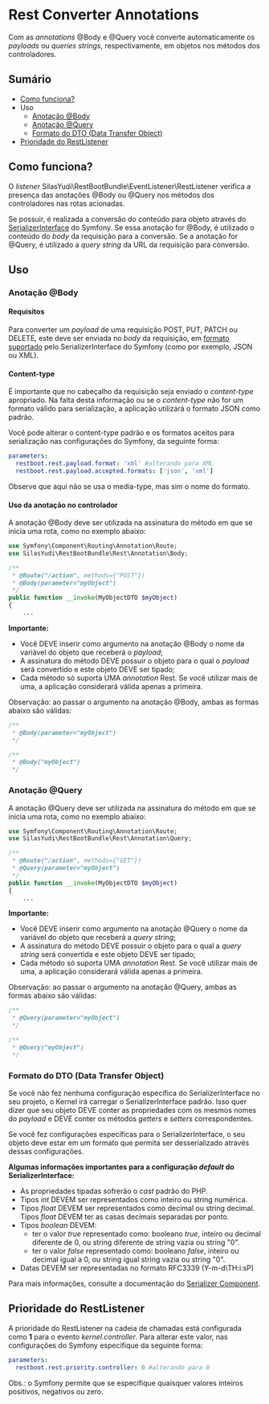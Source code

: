 # Rest Converter Annotations

Com as *annotations* @Body e @Query você converte automaticamente os *payloads* ou *queries strings*,
respectivamente, em objetos nos métodos dos controladores.

## Sumário

- [Como funciona?](#como-funciona)
- Uso
  - [Anotação @Body](#anotação-body)
  - [Anotação @Query](#anotação-query)
  - [Formato do DTO (Data Transfer Object)](#formato-do-dto-data-transfer-object)
- [Prioridade do RestListener](#prioridade-do-restlistener)

## Como funciona?

O *listener* SilasYudi\RestBootBundle\EventListener\RestListener verifica a presença das anotações
@Body ou @Query nos métodos dos controladores nas rotas acionadas. 

Se possuir, é realizada a conversão do conteúdo para objeto através do [SerializerInterface](https://symfony.com/doc/current/components/serializer.html)
do Symfony. Se essa anotação for @Body, é utilizado o conteúdo do *body* da requisição para a conversão. Se a anotação
for @Query, é utilizado a *query string* da URL da requisição para conversão.

## Uso

### Anotação @Body

#### Requisitos 

Para converter um *payload* de uma requisição POST, PUT, PATCH ou DELETE, este deve ser enviada no *body* da requisição, 
em [formato suportado](https://symfony.com/doc/current/serializer.html#adding-normalizers-and-encoders) pelo
SerializerInterface do Symfony (como por exemplo, JSON ou XML).

#### Content-type

É importante que no cabeçalho da requisição seja enviado o *content-type* apropriado. Na falta desta informação ou
se o *content-type* não for um formato válido para serialização, a aplicação utilizará o formato JSON como padrão. 

Você pode alterar o content-type padrão e os formatos aceitos para serialização nas configurações do Symfony, da seguinte forma:

```yaml
parameters:
  restboot.rest.payload.format: 'xml' #alterando para XML
  restboot.rest.payload.accepted.formats: ['json', 'xml']
```

Observe que aqui não se usa o media-type, mas sim o nome do formato.

#### Uso da anotação no controlador

A anotação @Body deve ser utilizada na assinatura do método em que se inicia uma rota, como no exemplo abaixo: 

```php
use Symfony\Component\Routing\Annotation\Route;
use SilasYudi\RestBootBundle\Rest\Annotation\Body;

/**
 * @Route("/action", methods={"POST"})
 * @Body(parameter="myObject") 
 */
public function __invoke(MyObjectDTO $myObject) 
{ 
    ...
```

**Importante:**
- Você DEVE inserir como argumento na anotação @Body o nome da variável do objeto que receberá o *payload*;
- A assinatura do método DEVE possuir o objeto para o qual o *payload* será convertido e este objeto DEVE ser tipado;
- Cada método só suporta UMA *annotation* Rest. Se você utilizar mais de uma, a aplicação considerará válida apenas a primeira.

Observação: ao passar o argumento na anotação @Body, ambas as formas abaixo são válidas:

```php
/**
 * @Body(parameter="myObject") 
 */

/**
 * @Body("myObject") 
 */
```

### Anotação @Query

A anotação @Query deve ser utilizada na assinatura do método em que se inicia uma rota, como no exemplo abaixo:

```php
use Symfony\Component\Routing\Annotation\Route;
use SilasYudi\RestBootBundle\Rest\Annotation\Query;

/**
 * @Route("/action", methods={"GET"})
 * @Query(parameter="myObject") 
 */
public function __invoke(MyObjectDTO $myObject) 
{ 
    ...
```

**Importante:**
- Você DEVE inserir como argumento na anotação @Query o nome da variável do objeto que receberá a *query string*;
- A assinatura do método DEVE possuir o objeto para o qual a *query string* será convertida e este objeto DEVE ser tipado;
- Cada método só suporta UMA *annotation* Rest. Se você utilizar mais de uma, a aplicação considerará válida apenas a primeira.

Observação: ao passar o argumento na anotação @Query, ambas as formas abaixo são válidas:

```php
/**
 * @Query(parameter="myObject") 
 */

/**
 * @Query("myObject") 
 */
```

### Formato do DTO (Data Transfer Object)

Se você não fez nenhuma configuração específica do SerializerInterface no seu projeto, o Kernel irá carregar o SerializerInterface padrão. 
Isso quer dizer que seu objeto DEVE conter as propriedades com os mesmos nomes do *payload* e DEVE conter os métodos *getters* e *setters* correspondentes.

Se você fez configurações específicas para o SerializerInterface, o seu objeto deve estar em um formato que permita ser desserializado através dessas configurações.

**Algumas informações importantes para a configuração *default* do SerializerInterface:**
- As propriedades tipadas sofrerão o *cast* padrão do PHP.
- Tipos *int* DEVEM ser representados como inteiro ou string numérica.
- Tipos *float* DEVEM ser representados como decimal ou string decimal. Tipos *float* DEVEM ter as casas decimais separadas por ponto.
- Tipos *boolean* DEVEM:
  - ter o valor *true* representado como: booleano *true*, inteiro ou decimal diferente de 0, ou string diferente de string vazia ou string "0".
  - ter o valor *false* representado como: booleano *false*, inteiro ou decimal igual a 0, ou string igual string vazia ou string "0".
- Datas DEVEM ser representadas no formato RFC3339 (Y-m-d\TH:i:sP)

Para mais informações, consulte a documentação do [Serializer Component](https://symfony.com/doc/current/components/serializer.html).

## Prioridade do RestListener

A prioridade do RestListener na cadeia de chamadas está configurada como **1** para o evento *kernel.controller*.
Para alterar este valor, nas configurações do Symfony especifique da seguinte forma:

```yaml
parameters:
  restboot.rest.priority.controller: 0 #alterando para 0
```

Obs.: o Symfony permite que se especifique quaisquer valores inteiros positivos, negativos ou zero.
